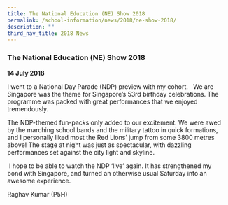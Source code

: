 ```yaml
---
title: The National Education (NE) Show 2018
permalink: /school-information/news/2018/ne-show-2018/
description: ""
third_nav_title: 2018 News
---
```



### **The National Education (NE) Show 2018**
**14 July 2018**

I went to a National Day Parade (NDP) preview with my cohort.   We are Singapore was the theme for Singapore’s 53rd birthday celebrations. The programme was packed with great performances that we enjoyed tremendously. 

The NDP-themed fun-packs only added to our excitement. We were awed by the marching school bands and the military tattoo in quick formations, and I personally liked most the Red Lions’ jump from some 3800 metres above! The stage at night was just as spectacular, with dazzling performances set against the city light and skyline.

 I hope to be able to watch the NDP ‘live’ again. It has strengthened my bond with Singapore, and turned an otherwise usual Saturday into an awesome experience.  

Raghav Kumar (P5H)